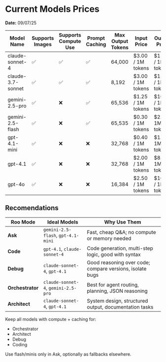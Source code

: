 # Current Models Prices

**Date:** 09/07/25

| Model Name                 | Supports Images | Supports Compute Use | Prompt Caching | Max Output Tokens | Input Price     | Output Price     | Cache Read Price  | Cache Write Price  |
|----------------------------|------------------|-----------------------|----------------|-------------------|------------------|-------------------|--------------------|---------------------|
| claude-sonnet-4  | ✅               | ✅                    | ✅             | 64,000            | $3.00 / 1M tokens | $15.00 / 1M tokens | $0.30 / 1M tokens  | $3.75 / 1M tokens   |
| claude-3.7-sonnet| ✅               | ✅                    | ✅             | 8,192             | $3.00 / 1M tokens | $15.00 / 1M tokens | $0.30 / 1M tokens  | $3.75 / 1M tokens   |
| gemini-2.5-pro      | ✅               | ❌                    | ✅             | 65,536            | $1.25 / 1M tokens | $10.00 / 1M tokens | $0.31 / 1M tokens  | $1.63 / 1M tokens   |
| gemini-2.5-flash    | ✅               | ❌                    | ✅             | 65,535            | $0.30 / 1M tokens | $2.50 / 1M tokens  | $0.08 / 1M tokens  | $0.38 / 1M tokens   |
| gpt-4.1-mini        | ✅               | ❌                    | ❌             | 32,768            | $0.40 / 1M tokens | $1.60 / 1M tokens  | N/A               | N/A                |
| gpt-4.1             | ✅               | ❌                    | ❌             | 32,768            | $2.00 / 1M tokens | $8.00 / 1M tokens  | N/A               | N/A                |
| gpt-4o              | ✅               | ❌                    | ❌             | 16,384            | $2.50 / 1M tokens | $10.00 / 1M tokens | N/A               | N/A                |




## Recomendations

| Roo Mode       | Ideal Models                          | Why Use Them                                               |
|----------------|----------------------------------------|------------------------------------------------------------|
| **Ask**        | `gemini-2.5-flash`, `gpt-4.1-mini`     | Fast, cheap Q&A; no compute or memory needed               |
| **Code**       | `gpt-4.1`, `claude-sonnet-4`           | Code generation, multi-step logic, good with syntax        |
| **Debug**      | `claude-sonnet-4`, `gpt-4.1`           | Good reasoning over code; compare versions, isolate bugs   |
| **Orchestrator** | `claude-sonnet-4`, `gemini-2.5-pro`    | Best for agent routing, planning, JSON reasoning           |
| **Architect**  | `claude-sonnet-4`, `gpt-4.1`           | System design, structured output, documentation tasks      |



Keep all models with compute + caching for:

- Orchestrator
- Architect
- Debug
- Coding

Use flash/minis only in Ask, optionally as fallbacks elsewhere.